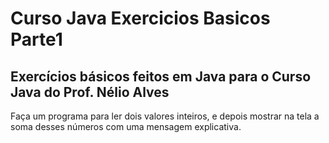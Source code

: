 # Curso Java Exercicios Basicos Parte1
## Exercícios básicos feitos em Java para o Curso Java do Prof. Nélio Alves

Faça um programa para ler dois valores inteiros, e depois mostrar na tela a soma desses números com uma 
mensagem explicativa.

